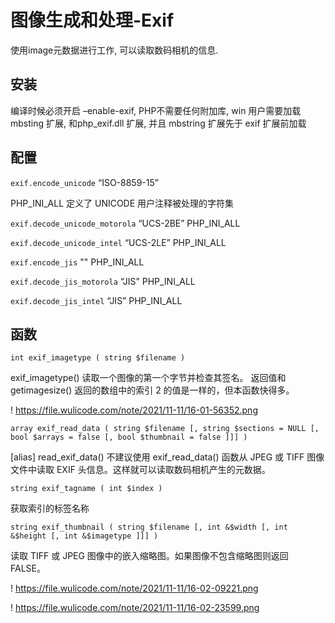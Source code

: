 # 图像生成和处理-Exif

使用image元数据进行工作, 可以读取数码相机的信息.

## 安装

编译时候必须开启 –enable-exif, PHP不需要任何附加库, win 用户需要加载 mbsting 扩展, 和php_exif.dll 扩展, 并且 mbstring 扩展先于 exif 扩展前加载

## 配置

`exif.encode_unicode` “ISO-8859-15”

PHP_INI_ALL 定义了 UNICODE 用户注释被处理的字符集

`exif.decode_unicode_motorola` “UCS-2BE” PHP_INI_ALL

`exif.decode_unicode_intel` “UCS-2LE” PHP_INI_ALL

`exif.encode_jis` "" PHP_INI_ALL

`exif.decode_jis_motorola` “JIS” PHP_INI_ALL

`exif.decode_jis_intel` “JIS” PHP_INI_ALL

## 函数

`int exif_imagetype ( string $filename )`

exif_imagetype() 读取一个图像的第一个字节并检查其签名。 返回值和 getimagesize() 返回的数组中的索引 2 的值是一样的，但本函数快得多。

! https://file.wulicode.com/note/2021/11-11/16-01-56352.png 

`array exif_read_data ( string $filename [, string $sections = NULL [, bool $arrays = false [, bool $thumbnail = false ]]] )`

[alias] read_exif_data() 不建议使用 exif_read_data() 函数从 JPEG 或 TIFF 图像文件中读取 EXIF 头信息。这样就可以读取数码相机产生的元数据。

`string exif_tagname ( int $index )`

获取索引的标签名称

`string exif_thumbnail ( string $filename [, int &$width [, int &$height [, int &$imagetype ]]] )`

读取 TIFF 或 JPEG 图像中的嵌入缩略图。如果图像不包含缩略图则返回 FALSE。

! https://file.wulicode.com/note/2021/11-11/16-02-09221.png 

! https://file.wulicode.com/note/2021/11-11/16-02-23599.png 